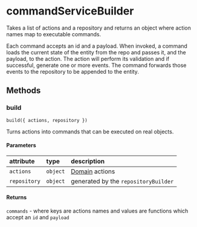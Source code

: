 # commandServiceBuilder

Takes a list of actions and a repository and returns an object where action names map to executable commands. 

Each command accepts an id and a payload.  When invoked, a command loads the current state of the entity from the repo and passes it, and the payload, to the action. The action will perform its validation and if successful, generate one or more events. The command forwards those events to the repository to be appended to the entity.

## Methods

### build

`build({ actions, repository })` 

Turns actions into commands that can be executed on real objects.

#### Parameters

| attribute | type | description |
| :--- | :--- | :--- |
| `actions` | `object` | [Domain](../../domain.md#actions) actions |
| `repository` | `object` | generated by the `repositoryBuilder` |

#### Returns

`commands` - where keys are actions names and values are functions which accept an `id` and `payload`

